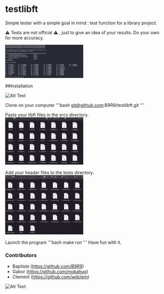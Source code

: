 # testlibft

Simple tester with a simple goal in mind : test function for a library project.

⚠️  Tests are not official ⚠️ , just to give an idea of your results. Do your own for more accuracy.

<img src="./img/img_one.png" width="50%"/>

##Installation

![Alt Text](https://media.giphy.com/media/8R4kKwQ4VH4pG/giphy.gif)

Clone on your computer
'''bash
git@github.com:B9R9/testlibft.git
'''

Paste your libft files in the srcs directory.
<img src="./img/img_two.png" width="50%"/>

Add your header files to the tests directory.
<img src="./img/img_three.png" width="50%"/>  

Launch the program
'''bash
make run
'''
Have fun with it.


### Contributors
- Baptiste (https://github.com/B9R9)
- Gabor (https://github.com/mobahug)
- Clement (https://github.com/wdclem)

![Alt Text](https://media.giphy.com/media/2nzUAOGw3i7w4/giphy.gif)
